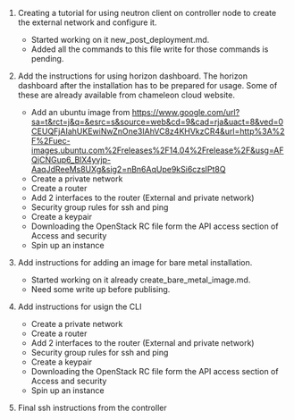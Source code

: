 1. Creating a tutorial for using neutron client on controller node to create the external network and configure it.
    - Started working on it new_post_deployment.md. 
    - Added all the commands to this file write for those commands is pending. 

2. Add the instructions for using horizon dashboard. The horizon dashboard after the installation has to be prepared for usage. Some of these are already available from chameleon cloud website.
    - Add an ubuntu image from https://www.google.com/url?sa=t&rct=j&q=&esrc=s&source=web&cd=9&cad=rja&uact=8&ved=0CEUQFjAIahUKEwiNwZnOne3IAhVC8z4KHVkzCR4&url=http%3A%2F%2Fuec-images.ubuntu.com%2Freleases%2F14.04%2Frelease%2F&usg=AFQjCNGup6_BlX4yvjp-AaqJdReeMs8UXg&sig2=nBn6AqUpe9kSi6czsIPt8Q 
    - Create a private network
    - Create a router 
    - Add 2 interfaces to the router (External and private network)
    - Security group rules for ssh and ping
    - Create a keypair
    - Downloading the OpenStack RC file form the API access section of Access and security
    - Spin up an instance

3. Add instructions for adding an image for bare metal installation. 
    - Started working on it already create_bare_metal_image.md.
    - Need some write up before publising.

4. Add instructions for usign the CLI
    - Create a private network
    - Create a router 
    - Add 2 interfaces to the router (External and private network)
    - Security group rules for ssh and ping
    - Create a keypair
    - Downloading the OpenStack RC file form the API access section of Access and security
    - Spin up an instance

6. Final ssh instructions from the controller 
